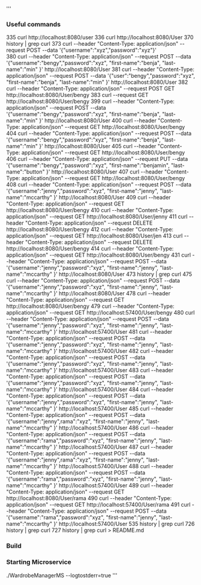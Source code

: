 '''
### Useful commands
  335  curl http://localhost:8080/user
  336  curl http://localhost:8080/User
  370  history | grep curl
  373  curl --header "Content-Type: application/json"   --request POST   --data '{"username":"xyz","password":"xyz"}' \
  380  curl --header "Content-Type: application/json"   --request POST   --data '{"username":"bengy","password":"xyz", "first-name":"benja", "last-name":"min" }'   http://localhost:8080/User
  381  curl --header "Content-Type: application/json"   --request POST   --data '{"user":"bengy","password":"xyz", "first-name":"benja", "last-name":"min" }'   http://localhost:8080/User
  382  curl --header "Content-Type: application/json"   --request POST   GET   http://localhost:8080/User/bengy
  383  curl --request GET   http://localhost:8080/User/bengy
  399  curl --header "Content-Type: application/json"   --request POST   --data '{"username":"bengy","password":"xyz", "first-name":"benja", "last-name":"min" }'   http://localhost:8080/User
  400   curl --header "Content-Type: application/json" --request GET   http://localhost:8080/User/bengy
  404  curl --header "Content-Type: application/json"   --request POST   --data '{"username":"bengy","password":"xyz", "first-name":"benja", "last-name":"min" }'   http://localhost:8080/User
  405   curl --header "Content-Type: application/json" --request GET   http://localhost:8080/User/bengy
  406   curl --header "Content-Type: application/json"   --request PUT   --data '{"username":"bengy","password":"xyz", "first-name":"benjamin", "last-name":"button" }'   http://localhost:8080/User
  407   curl --header "Content-Type: application/json" --request GET   http://localhost:8080/User/bengy
  408  curl --header "Content-Type: application/json"   --request POST   --data '{"username":"jenny","password":"xyz", "first-name":"jenny", "last-name":"mccarthy" }'   http://localhost:8080/User
  409   curl --header "Content-Type: application/json" --request GET   http://localhost:8080/User/bengy
  410   curl --header "Content-Type: application/json" --request GET   http://localhost:8080/User/jenny
  411   curl --header "Content-Type: application/json" --request DELETE   http://localhost:8080/User/bengy
  412   curl --header "Content-Type: application/json" --request GET   http://localhost:8080/User/jen
  413   curl --header "Content-Type: application/json" --request DELETE   http://localhost:8080/User/bengy
  414   curl --header "Content-Type: application/json" --request GET   http://localhost:8080/User/bengy
  431  curl --header "Content-Type: application/json"   --request POST   --data '{"username":"jenny","password":"xyz", "first-name":"jenny", "last-name":"mccarthy" }'   http://localhost:8080/User
  473  history | grep curl
  475  curl --header "Content-Type: application/json"   --request POST   --data '{"username":"jenny","password":"xyz", "first-name":"jenny", "last-name":"mccarthy" }'   http://localhost:8080/User
  478   curl --header "Content-Type: application/json" --request GET   http://localhost:8080/User/bengy
  479   curl --header "Content-Type: application/json" --request GET   http://localhost:57400/User/bengy
  480  curl --header "Content-Type: application/json"   --request POST   --data '{"username":"jenny","password":"xyz", "first-name":"jenny", "last-name":"mccarthy" }'   http://localhost:57400/User
  481  curl --header "Content-Type: application/json"   --request POST   --data '{"username":"jenny","password":"xyz", "first-name":"jenny", "last-name":"mccarthy" }'   http://localhost:57400/User
  482  curl --header "Content-Type: application/json"   --request POST   --data '{"username":"jenny","password":"xyz", "first-name":"jenny", "last-name":"mccarthy" }'   http://localhost:57400/User
  483  curl --header "Content-Type: application/json"   --request POST   --data '{"username":"jenny","password":"xyz", "first-name":"jenny", "last-name":"mccarthy" }'   http://localhost:57400/User
  484  curl --header "Content-Type: application/json"   --request POST   --data '{"username":"jenny","password":"xyz", "first-name":"jenny", "last-name":"mccarthy" }'   http://localhost:57400/User
  485  curl --header "Content-Type: application/json"   --request POST   --data '{"username":"jenny",rama":"xyz", "first-name":"jenny", "last-name":"mccarthy" }'   http://localhost:57400/User
  486  curl --header "Content-Type: application/json"   --request POST   --data '{"username":"rama","password":"xyz", "first-name":"jenny", "last-name":"mccarthy" }'   http://localhost:57400/User
  487  curl --header "Content-Type: application/json"   --request POST   --data '{"username":"jenny",rama":"xyz", "first-name":"jenny", "last-name":"mccarthy" }'   http://localhost:57400/User
  488  curl --header "Content-Type: application/json"   --request POST   --data '{"username":"rama","password":"xyz", "first-name":"jenny", "last-name":"mccarthy" }'   http://localhost:57400/User
  489   curl --header "Content-Type: application/json" --request GET   http://localhost:8080/User/rama
  490   curl --header "Content-Type: application/json" --request GET   http://localhost:57400/User/rama
  491  curl --header "Content-Type: application/json"   --request POST   --data '{"username":"rama","password":"xyz", "first-name":"jenny", "last-name":"mccarthy" }'   http://localhost:57400/User
  535  history | grep curl
  726  history | grep curl
  727  history | grep curl > README.md


### Build

### Starting Microservice
./WardrobeManagerMS --logtostderr=true
'''
